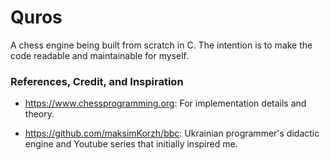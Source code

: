 # Quros

A chess engine being built from scratch in C. The intention is to make the code readable and maintainable for myself.

### References, Credit, and Inspiration

- https://www.chessprogramming.org: For implementation details and theory.

- https://github.com/maksimKorzh/bbc: Ukrainian programmer's didactic engine and Youtube series that initially inspired me.
